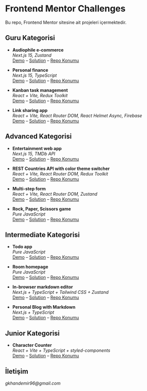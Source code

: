 # **Frontend Mentor Challenges**
Bu repo, Frontend Mentor sitesine ait projeleri içermektedir.

## **Guru Kategorisi**
- **Audiophile e-commerce**  
*Next.js 15, Zustand*  
[Demo](https://guru-audiophile-ecommerce.vercel.app/) 
–
[Solution](https://www.frontendmentor.io/solutions/audiophile-e-commerce-website-nextjs-LFFoIHi7az)
–
[Repo Konumu](https://github.com/gokhandemr/frontend-mentor-challenges/tree/main/next.js-audiophile-ecommerce)

- **Personal finance**  
*Next.js 15, TypeScript*  
[Demo](https://guru-personal-finance-app.vercel.app/) 
–
[Solution](https://www.frontendmentor.io/solutions/personal-finance-app-nextjs-15-typescript-7ZqsYtzh7o)
–
[Repo Konumu](https://github.com/gokhandemr/frontend-mentor-challenges/tree/main/next.js-personal-finance-app)

- **Kanban task management**  
*React + Vite, Redux Toolkit*  
[Demo](https://guru-kanban-task-management.vercel.app/) 
–
[Solution](https://www.frontendmentor.io/solutions/kanban-task-management-web-app-react-vite-jaG2D74bcg)
–
[Repo Konumu](https://github.com/gokhandemr/frontend-mentor-challenges/tree/main/react-kanban-task-management)

- **Link sharing app**  
*React + Vite, React Router DOM, React Helmet Async, Firebase*  
[Demo](https://guru-link-sharing-app.vercel.app/login) 
–
[Solution](https://www.frontendmentor.io/solutions/link-sharing-app-EAwmvYJitO)
–
[Repo Konumu](https://github.com/gokhandemr/frontend-mentor-challenges/tree/main/react-link-sharing-app)


## **Advanced Kategorisi**
- **Entertainment web app**  
*Next.js 15, TMDb API*  
[Demo](https://advanced-entertainment-web-app.vercel.app/) 
–
[Solution](https://www.frontendmentor.io/solutions/entertainment-web-app-nextjs-tmdb-api-7krBzxIGAo)
–
[Repo Konumu](https://github.com/gokhandemr/frontend-mentor-challenges/tree/main/next.js-entertainment-web-app)

- **REST Countries API with color theme switcher**  
*React + Vite, React Router DOM, Redux Toolkit*  
[Demo](https://advanced-countries-app.vercel.app/) 
–
[Solution](https://www.frontendmentor.io/solutions/rest-countries-api-with-color-theme-switcher-react-vite-5nJ_NtNT7U)
–
[Repo Konumu](https://github.com/gokhandemr/frontend-mentor-challenges/tree/main/react-countries-app)

- **Multi-step form**  
*React + Vite, React Router DOM, Zustand*  
[Demo](https://advanced-multi-step-form.vercel.app/) 
–
[Solution](https://www.frontendmentor.io/solutions/multi-step-form-react-vite-HQln62G1yr)
–
[Repo Konumu](https://github.com/gokhandemr/frontend-mentor-challenges/tree/main/react-multi-step-form)

- **Rock, Paper, Scissors game**  
*Pure JavaScript*  
[Demo](https://frontend-mentor-challenges-pink.vercel.app/) 
–
[Solution](https://www.frontendmentor.io/solutions/rock-paper-scissors-game-html-css-javascript-jYkqxW79wK)
–
[Repo Konumu](https://github.com/gokhandemr/frontend-mentor-challenges/tree/main/rock-paper-scissors)


## **Intermediate Kategorisi**
- **Todo app**  
*Pure JavaScript*  
[Demo](https://frontendmentor-challenge-todo-app-pearl.vercel.app/) 
–
[Solution](https://www.frontendmentor.io/solutions/html-css-javascript-f0vUUnR92f)
–
[Repo Konumu](https://github.com/gokhandemr/frontend-mentor-challenges/tree/main/todo-app)

- **Room homepage**  
*Pure JavaScript*  
[Demo](https://frontendmentor-challenge-room-homepage.vercel.app/) 
–
[Solution](https://www.frontendmentor.io/solutions/room-hoompage-html-css-javascript-as7AqQRnWD)
–
[Repo Konumu](https://github.com/gokhandemr/frontend-mentor-challenges/tree/main/room-homepage)

- **In-browser markdown editor**  
*Next.js + TypeScript + Tailwind CSS + Zustand*  
[Demo](https://markdown-editor-fm.netlify.app/) 
–
[Solution](https://www.frontendmentor.io/solutions/in-browser-markdown-editor-nextjs-typescript-tailwind-zustand-MBFZimxkaX)
–
[Repo Konumu](https://github.com/gokhandemr/frontend-mentor-challenges/tree/main/in-browser-markdown-editor)

- **Personal Blog with Markdown**  
*Next.js + TypeScript*  
[Demo](https://personal-blog-markdown.vercel.app/) 
–
[Solution](https://www.frontendmentor.io/solutions/personal-blog-with-markdown-nextjs-typescript-3LmX_oLkuJ)
–
[Repo Konumu](https://github.com/gokhandemr/frontend-mentor-challenges/tree/main/personal-blog-markdown)

## **Junior Kategorisi**
- **Character Counter**  
*React + Vite + TypeScript + styled-components*  
[Demo](https://character-counter-pearl.vercel.app/) 
–
[Solution](https://www.frontendmentor.io/solutions/character-counter-react-vite-typescript-styled-components-iGQrRyV62i)
–
[Repo Konumu](https://github.com/gokhandemr/frontend-mentor-challenges/tree/main/character-counter)

## **İletişim**
_gkhandemir96@gmail.com_
